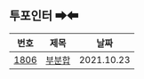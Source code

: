 ## 투포인터 ➡⬅

|번호|제목|날짜|
|---|------|---|
|[1806](https://www.acmicpc.net/problem/1806)|[부분합](https://www.acmicpc.net/problem/1806)|2021.10.23|


